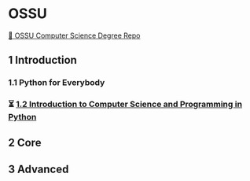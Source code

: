 # OSSU

[🔗  OSSU Computer Science Degree Repo](https://github.com/ossu/computer-science)

## 1 Introduction
### 1.1 Python for Everybody
### ⏳ [1.2 Introduction to Computer Science and Programming in Python](/mit-intro-to-cs/README.md)
## 2 Core
## 3 Advanced
